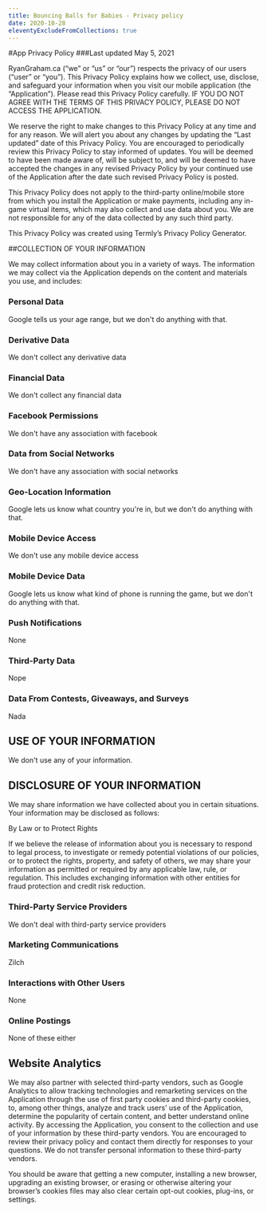 ```yaml
---
title: Bouncing Balls for Babies - Privacy policy
date: 2020-10-28
eleventyExcludeFromCollections: true
---
```


#App Privacy Policy
###Last updated May 5, 2021

RyanGraham.ca (“we” or “us” or “our”) respects the privacy of our users (“user” or “you”). This Privacy Policy explains how we collect, use, disclose, and safeguard your information when you visit our mobile application (the “Application”). Please read this Privacy Policy carefully. IF YOU DO NOT AGREE WITH THE TERMS OF THIS PRIVACY POLICY, PLEASE DO NOT ACCESS THE APPLICATION.

We reserve the right to make changes to this Privacy Policy at any time and for any reason. We will alert you about any changes by updating the “Last updated” date of this Privacy Policy. You are encouraged to periodically review this Privacy Policy to stay informed of updates. You will be deemed to have been made aware of, will be subject to, and will be deemed to have accepted the changes in any revised Privacy Policy by your continued use of the Application after the date such revised Privacy Policy is posted.

This Privacy Policy does not apply to the third-party online/mobile store from which you install the Application or make payments, including any in-game virtual items, which may also collect and use data about you. We are not responsible for any of the data collected by any such third party.

This Privacy Policy was created using Termly’s Privacy Policy Generator.

##COLLECTION OF YOUR INFORMATION

We may collect information about you in a variety of ways. The information we may collect via the Application depends on the content and materials you use, and includes:

### Personal Data

Google tells us your age range, but we don't do anything with that.

### Derivative Data

We don't collect any derivative data

### Financial Data

We don't collect any financial data

### Facebook Permissions

We don't have any association with facebook

### Data from Social Networks

We don't have any association with social networks

### Geo-Location Information

Google lets us know what country you're in, but we don't do anything with that.

### Mobile Device Access

We don't use any mobile device access

### Mobile Device Data

Google lets us know what kind of phone is running the game, but we don't do anything with that.

### Push Notifications

None

### Third-Party Data

Nope

### Data From Contests, Giveaways, and Surveys

Nada

## USE OF YOUR INFORMATION

We don't use any of your information.

## DISCLOSURE OF YOUR INFORMATION

We may share information we have collected about you in certain situations. Your information may be disclosed as follows:

By Law or to Protect Rights

If we believe the release of information about you is necessary to respond to legal process, to investigate or remedy potential violations of our policies, or to protect the rights, property, and safety of others, we may share your information as permitted or required by any applicable law, rule, or regulation. This includes exchanging information with other entities for fraud protection and credit risk reduction.

### Third-Party Service Providers

We don't deal with third-party service providers

### Marketing Communications

Zilch

### Interactions with Other Users

None

### Online Postings

None of these either

## Website Analytics

We may also partner with selected third-party vendors, such as Google Analytics to allow tracking technologies and remarketing services on the Application through the use of first party cookies and third-party cookies, to, among other things, analyze and track users’ use of the Application, determine the popularity of certain content, and better understand online activity. By accessing the Application, you consent to the collection and use of your information by these third-party vendors. You are encouraged to review their privacy policy and contact them directly for responses to your questions. We do not transfer personal information to these third-party vendors.

You should be aware that getting a new computer, installing a new browser, upgrading an existing browser, or erasing or otherwise altering your browser’s cookies files may also clear certain opt-out cookies, plug-ins, or settings.
